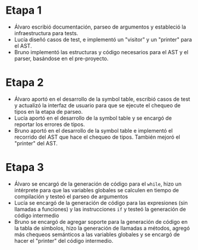 # Etapa 1
- Álvaro escribió documentación, parseo de argumentos y estableció la infraestructura para tests.
- Lucía diseñó casos de test, e implementó un "visitor" y un "printer" para el AST.
- Bruno implementó las estructuras y código necesarios para el AST y el parser,
    basándose en el pre-proyecto.

# Etapa 2
- Álvaro aportó en el desarrollo de la symbol table, escribió casos de test y actualizó la interfaz de usuario para que se ejecute el chequeo de tipos en la etapa de parseo.
- Lucía aportó en el desarrollo de la symbol table y se encargó de reportar los errores de tipos.
- Bruno aportó en el desarrollo de la symbol table e implementó el recorrido del AST que hace el chequeo de tipos. También mejoró el "printer" del AST.

# Etapa 3
- Álvaro se encargó de la generación de código para el `while`, hizo un intérprete para que las variables globales se calculen en tiempo de compilación y testeó el parseo de argumentos
- Lucía se encargó de la generación de código para las expresiones (sin llamadas a funciones) y las instrucciones `if` y testeó la generación de código intermedio
- Bruno se encargó de agregar soporte para la generación de código en la tabla de símbolos, hizo la generación de llamadas a métodos, agregó más chequeos semánticos a las variables globales y se encargó de hacer el "printer" del código intermedio.
